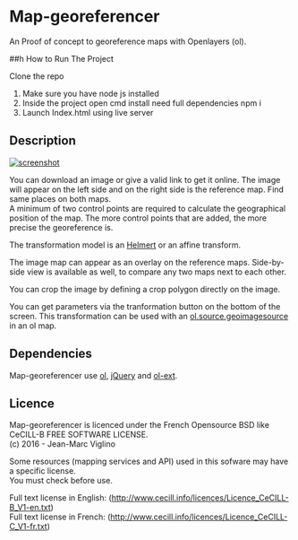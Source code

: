 # Map-georeferencer
An Proof of concept to georeference maps with Openlayers (ol).

##h How to Run The Project 

Clone the repo 
1. Make sure you have node js installed
2. Inside the project open cmd install need full dependencies  npm i
3. Launch Index.html using live server 

## Description

[![screenshot](screenshot.jpg)](http://viglino.github.io/Map-georeferencer/)

You can download an image or give a valid link to get it online.
The image will appear on the left side and on the right side is the reference map. 
Find same places on both maps.  
A minimum of two control points are required to calculate the geographical position of the map. 
The more control points that are added, the more precise the georeference is.

The transformation model is an [Helmert](https://en.wikipedia.org/wiki/Helmert_transformation) or an affine  transform.

The image map can appear as an overlay on the reference maps. 
Side-by-side view is available as well, to compare any two maps next to each other. 

You can crop the image by defining a crop polygon directly on the image.

You can get parameters via the tranformation button on the bottom of the screen. 
This transformation can be used with an [ol.source.geoimagesource](https://github.com/Viglino/ol3-ext/blob/gh-pages/layer/geoimagesource.js) in an ol map.

## Dependencies

Map-georeferencer use [ol](https://github.com/openlayers/ol3), [jQuery](https://jquery.com/) and [ol-ext](https://github.com/Viglino/ol-ext).

## Licence

Map-georeferencer is licenced under the French Opensource BSD like CeCILL-B FREE SOFTWARE LICENSE.  
 (c) 2016 - Jean-Marc Viglino

Some resources (mapping services and API) used in this sofware may have a specific license.  
You must check before use.

Full text license in English: (http://www.cecill.info/licences/Licence_CeCILL-B_V1-en.txt)  
Full text license in French: (http://www.cecill.info/licences/Licence_CeCILL-C_V1-fr.txt)
